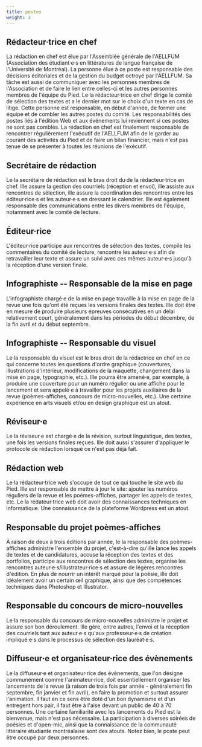 ```yaml
---
title: postes
weight: 3
---
```



## Rédacteur·trice en chef
La rédaction en chef est élue par
l'Assemblée générale de l'AELLFUM (Association des étudiant·e·s en
littératures de langue française de l'Université de Montréal). La
personne élue à ce poste est responsable des décisions éditoriales et de
la gestion du budget octroyé par l'AELLFUM. Sa tâche est aussi de
communiquer avec les personnes membres de l'Association et de faire le
lien entre celles-ci et les autres personnes membres de l'équipe du
Pied. Le·la rédacteur·trice en chef dirige le comité de sélection des
textes et a le dernier mot sur le choix d'un texte en cas de litige.
Cette personne est responsable, en début d'année, de former une équipe
et de combler les autres postes du comité. Les responsabilités des
postes liés à l'édition Web et aux événements lui reviennent si ces
postes ne sont pas comblés. La rédaction en chef est finalement
responsable de rencontrer régulièrement l'exécutif de l'AELLFUM afin de
le garder au courant des activités du Pied et de faire un bilan
financier, mais n'est pas tenue de se présenter à toutes les réunions de
l'exécutif.

## Secrétaire de rédaction
Le·la secrétaire de rédaction est le bras
droit du·de la rédacteur·trice en chef. Ille assure la gestion des
courriels (réception et envoi), ille assiste aux rencontres de
sélection, ille assure la coordination des rencontres entre les
éditeur·rice·s et les auteur·e·s en dressant le calendrier. Ille est
également responsable des communications entre les divers membres de
l'équipe, notamment avec le comité de lecture.

## Éditeur·rice
L'éditeur·rice participe aux rencontres de sélection
des textes, compile les commentaires du comité de lecture, rencontre les
auteur·e·s afin de retravailler leur texte et assure un suivi avec ces
mêmes auteur·e·s jusqu'à la réception d'une version finale.

## Infographiste -- Responsable de la mise en page
L'infographiste
chargé·e de la mise en page travaille à la mise en page de la revue une
fois qu'ont été reçues les versions finales des textes. Ille doit être
en mesure de produire plusieurs épreuves consécutives en un délai
relativement court, généralement dans les périodes du début décembre, de
la fin avril et du début septembre.

## Infographiste -- Responsable du visuel
Le·la responsable du visuel
est le bras droit de la rédactrice en chef en ce qui concerne toutes les
questions d'ordre graphique (couvertures, illustrations d'intérieur,
modifications de la maquette, changement dans la mise en page,
typographie, etc.). Ille pourra être amené·e, par exemple, à produire
une couverture pour un numéro régulier ou une affiche pour le lancement
et sera appelé·e à travailler pour les projets auxiliaires de la revue
(poèmes-affiches, concours de micro-nouvelles, etc.). Une certaine
expérience en arts visuels et/ou en design graphique est un atout.

## Réviseur·e
Le·la réviseur·e est chargé·e de la révision, surtout
linguistique, des textes, une fois les versions finales reçues. Ille
doit aussi s'assurer d'appliquer le protocole de rédaction lorsque ce
n'est pas déjà fait.

## Rédaction web
Le·la rédacteur·trice web s\'occupe de tout ce qui
touche le site web du Pied. Ille est responsable de mettre à jour le
site: ajouter les numéros réguliers de la revue et les poèmes-affiches,
partager les appels de textes, etc. Le·la rédateur·trice web doit avoir
des connaissances techniques en informatique. Une connaissance de la
plateforme Wordpress est un atout.

## Responsable du projet poèmes-affiches
À raison de deux à trois
éditions par année, le·la responsable des poèmes-affiches administre
l'ensemble du projet, c'est-à-dire qu'ille lance les appels de textes et
de candidatures, accuse la réception des textes et des portfolios,
participe aux rencontres de sélection des textes, organise les
rencontres auteur·e·s/illustrateur·rice·s et assure de légères
rencontres d'édition. En plus de nourrir un intérêt marqué pour la
poésie, ille doit idéalement avoir un certain œil graphique, ainsi que
des compétences techniques dans Photoshop et Illustrator.

## Responsable du concours de micro-nouvelles
Le·la responsable du
concours de micro-nouvelles administre le projet et assure son bon
déroulement. Ille gère, entre autres, l'envoi et la réception des
courriels tant aux auteur·e·s qu'aux professeur·e·s de création
impliqué·e·s dans le processus de sélection des lauréat·e·s.

## Diffuseur·e et organisateur·rice des évènements
Le·la diffuseur·e
et organisateur·rice des évènements, que l'on désigne communément comme
l'animateur·rice, doit essentiellement organiser les lancements de la
revue (à raison de trois fois par année - généralement fin septembre,
fin janvier et fin avril), en faire la promotion et surtout assurer
l'animation. Il faut en ce sens être doté d'un bon dynamisme et d'un
entregent hors pair, il faut être à l'aise devant un public de 40 à 70
personnes. Une certaine familiarité avec les lancements du Pied est la
bienvenue, mais n'est pas nécessaire. La participation à diverses
soirées de poésies et d'open-mic, ainsi que la connaissance de la
communauté littéraire étudiante montréalaise sont des atouts. Notez
bien, le poste peut être occupé par deux personnes.
